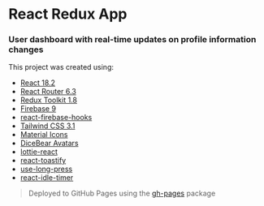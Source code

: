 # React Redux App

### User dashboard with real-time updates on profile information changes

This project was created using:

- [React 18.2](https://reactjs.org/)
- [React Router 6.3](https://reactrouter.com/)
- [Redux Toolkit 1.8](https://redux-toolkit.js.org/)
- [Firebase 9](https://firebase.google.com/)
- [react-firebase-hooks](https://www.npmjs.com/package/react-firebase-hooks)
- [Tailwind CSS 3.1](https://tailwindcss.com/)
- [Material Icons](https://mui.com/material-ui/material-icons/)
- [DiceBear Avatars](https://www.dicebear.com/)
- [lottie-react](https://www.npmjs.com/package/lottie-react)
- [react-toastify](https://www.npmjs.com/package/react-toastify)
- [use-long-press](https://www.npmjs.com/package/use-long-press)
- [react-idle-timer](https://www.npmjs.com/package/react-idle-timer)

> Deployed to GitHub Pages using the [gh-pages](https://www.npmjs.com/package/gh-pages) package
